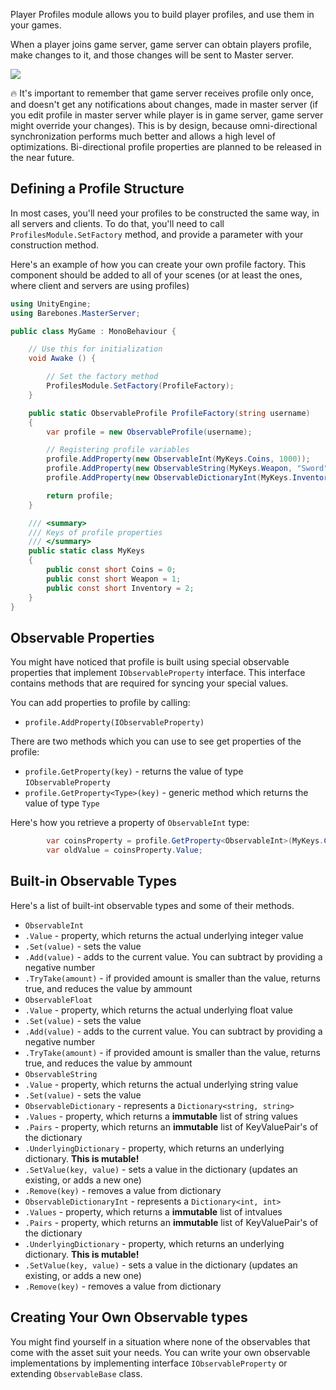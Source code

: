 Player Profiles module allows you to build player profiles, and use them in your games. 

When a player joins game server, game server can obtain players profile, make changes to it, and those changes will be sent to Master server.

![](http://i.imgur.com/pYZ9MhY.png)

:fire: It's important to remember that game server receives profile only once, and doesn't get any notifications about changes, made in master server (if you edit profile in master server while player is in game server, game server might override your changes). This is by design, because omni-directional synchronization performs much better and allows a high level of optimizations. Bi-directional profile properties are planned to be released in the near future.

## Defining a Profile Structure

In most cases, you'll need your profiles to be constructed the same way, in all servers and clients. To do that, you'll need to call `ProfilesModule.SetFactory` method, and provide a parameter with your construction method. 

Here's an example of how you can create your own profile factory. This component should be added to all of your scenes (or at least the ones, where client and servers are using profiles)

``` C#
using UnityEngine;
using Barebones.MasterServer;

public class MyGame : MonoBehaviour {

	// Use this for initialization
	void Awake () {

        // Set the factory method
	    ProfilesModule.SetFactory(ProfileFactory);
	}

    public static ObservableProfile ProfileFactory(string username)
    {
        var profile = new ObservableProfile(username);

        // Registering profile variables
        profile.AddProperty(new ObservableInt(MyKeys.Coins, 1000));
        profile.AddProperty(new ObservableString(MyKeys.Weapon, "Sword"));
        profile.AddProperty(new ObservableDictionaryInt(MyKeys.Inventory));

        return profile;
    }

    /// <summary>
    /// Keys of profile properties
    /// </summary>
    public static class MyKeys
    {
        public const short Coins = 0;
        public const short Weapon = 1;
        public const short Inventory = 2;
    }
}
```

## Observable Properties

You might have noticed that profile is built using special observable properties that implement `IObservableProperty` interface. This interface contains methods that are required for syncing your special values.

You can add properties to profile by calling:
* `profile.AddProperty(IObservableProperty)`

There are two methods which you can use to see get properties of the profile:
* `profile.GetProperty(key)` - returns the value of type `IObservableProperty`
* `profile.GetProperty<Type>(key)` - generic method which returns the value of type `Type`

Here's how you retrieve a property of `ObservableInt` type: 

``` C#
        var coinsProperty = profile.GetProperty<ObservableInt>(MyKeys.Coins);
        var oldValue = coinsProperty.Value;
```

## Built-in Observable Types

Here's a list of built-int observable types and some of their methods.
* `ObservableInt`
 * `.Value` - property, which returns the actual underlying integer value
 * `.Set(value)` - sets the value
 * `.Add(value)` - adds to the current value. You can subtract by providing a negative number
 * `.TryTake(amount)` - if provided amount is smaller than the value, returns true, and reduces the value by ammount
* `ObservableFloat`
 * `.Value` - property, which returns the actual underlying float value
 * `.Set(value)` - sets the value
 * `.Add(value)` - adds to the current value. You can subtract by providing a negative number
 * `.TryTake(amount)` - if provided amount is smaller than the value, returns true, and reduces the value by ammount
* `ObservableString`
 * `.Value` - property, which returns the actual underlying string value
 * `.Set(value)` - sets the value
* `ObservableDictionary` - represents a `Dictionary<string, string>`
 * `.Values` - property, which returns a **immutable** list of string values
 * `.Pairs` - property, which returns an **immutable** list of KeyValuePair's of the dictionary
 * `.UnderlyingDictionary` - property, which returns an underlying dictionary. **This is mutable!**
 * `.SetValue(key, value)` - sets a value in the dictionary (updates an existing, or adds a new one)
 * `.Remove(key)` - removes a value from dictionary
* `ObservableDictionaryInt` - represents a `Dictionary<int, int>`
 * `.Values` - property, which returns a **immutable** list of intvalues
 * `.Pairs` - property, which returns an **immutable** list of KeyValuePair's of the dictionary
 * `.UnderlyingDictionary` - property, which returns an underlying dictionary. **This is mutable!**
 * `.SetValue(key, value)` - sets a value in the dictionary (updates an existing, or adds a new one)
 * `.Remove(key)` - removes a value from dictionary

## Creating Your Own Observable types

You might find yourself in a situation where none of the observables that come with the asset suit your needs. You can write your own observable implementations by implementing interface `IObservableProperty` or extending `ObservableBase` class.